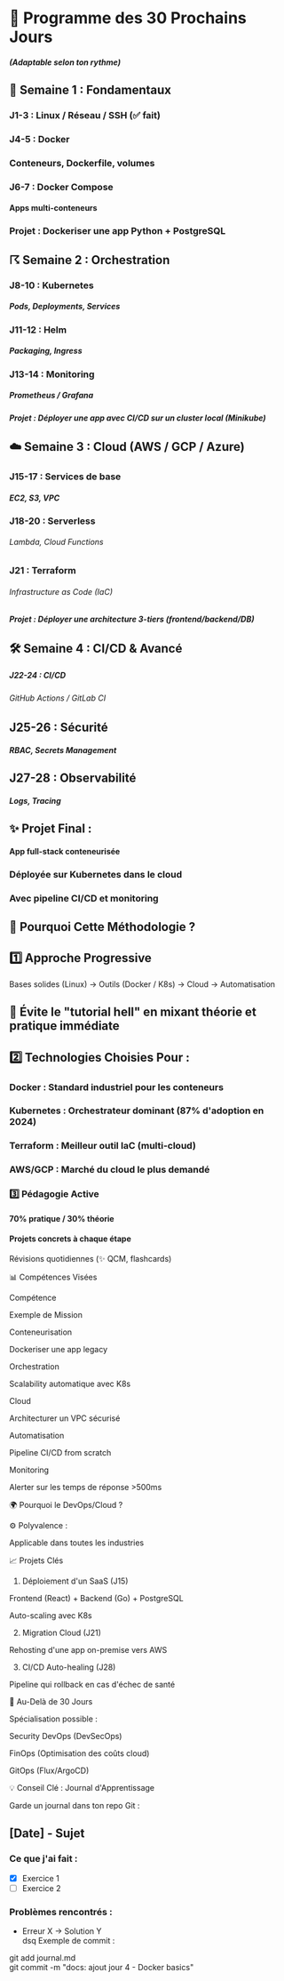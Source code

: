 # 🚀 Programme des 30 Prochains Jours

##### (Adaptable selon ton rythme)

## 🏰️ Semaine 1 : Fondamentaux

### J1-3 : Linux / Réseau / SSH (✅ fait)

### J4-5 : Docker

### Conteneurs, Dockerfile, volumes

### J6-7 : Docker Compose

#### Apps multi-conteneurs

### Projet : Dockeriser une app Python + PostgreSQL

## ☈️ Semaine 2 : Orchestration

### J8-10 : Kubernetes

##### Pods, Deployments, Services

### J11-12 : Helm

##### Packaging, Ingress

### J13-14 : Monitoring

##### Prometheus / Grafana

##### Projet : Déployer une app avec CI/CD sur un cluster local (Minikube)

## ☁️ Semaine 3 : Cloud (AWS / GCP / Azure)

### J15-17 : Services de base

##### EC2, S3, VPC

### J18-20 : Serverless

###### Lambda, Cloud Functions

### J21 : Terraform

###### Infrastructure as Code (IaC)

##### Projet : Déployer une architecture 3-tiers (frontend/backend/DB)

## 🛠️ Semaine 4 : CI/CD & Avancé

##### J22-24 : CI/CD

###### GitHub Actions / GitLab CI

## J25-26 : Sécurité

##### RBAC, Secrets Management

## J27-28 : Observabilité

##### Logs, Tracing

## ✨ Projet Final :

#### App full-stack conteneurisée

### Déployée sur Kubernetes dans le cloud

### Avec pipeline CI/CD et monitoring

## 🎯 Pourquoi Cette Méthodologie ?

## 1️⃣ Approche Progressive

Bases solides (Linux) → Outils (Docker / K8s) → Cloud → Automatisation

## 🔄 Évite le "tutorial hell" en mixant théorie et pratique immédiate

## 2️⃣ Technologies Choisies Pour :

### Docker : Standard industriel pour les conteneurs

### Kubernetes : Orchestrateur dominant (87% d'adoption en 2024)

### Terraform : Meilleur outil IaC (multi-cloud)

### AWS/GCP : Marché du cloud le plus demandé

### 3️⃣ Pédagogie Active

#### 70% pratique / 30% théorie

#### Projets concrets à chaque étape

Révisions quotidiennes (✨ QCM, flashcards)

📊 Compétences Visées

Compétence

Exemple de Mission

Conteneurisation

Dockeriser une app legacy

Orchestration

Scalability automatique avec K8s

Cloud

Architecturer un VPC sécurisé

Automatisation

Pipeline CI/CD from scratch

Monitoring

Alerter sur les temps de réponse >500ms

🌍 Pourquoi le DevOps/Cloud ?

⚙️ Polyvalence :

Applicable dans toutes les industries

📈 Projets Clés

1. Déploiement d'un SaaS (J15)

Frontend (React) + Backend (Go) + PostgreSQL

Auto-scaling avec K8s

2. Migration Cloud (J21)

Rehosting d'une app on-premise vers AWS

3. CI/CD Auto-healing (J28)

Pipeline qui rollback en cas d'échec de santé

🔮 Au-Delà de 30 Jours

Spécialisation possible :

Security DevOps (DevSecOps)

FinOps (Optimisation des coûts cloud)

GitOps (Flux/ArgoCD)

💡 Conseil Clé : Journal d'Apprentissage

Garde un journal dans ton repo Git :

## [Date] - Sujet
### Ce que j'ai fait :
- [x] Exercice 1  
- [ ] Exercice 2  
### Problèmes rencontrés :
- Erreur X → Solution Y  
dsq
Exemple de commit :

git add journal.md  
git commit -m "docs: ajout jour 4 - Docker basics"  